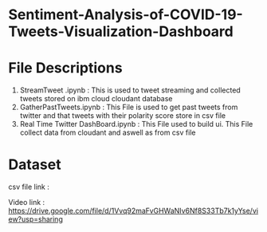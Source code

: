 # Sentiment-Analysis-of-COVID-19-Tweets-Visualization-Dashboard

# File Descriptions 
1. StreamTweet .ipynb : This is used to tweet streaming and collected tweets stored on ibm cloud cloudant database
2. GatherPastTweets.ipynb : This File is used to get past tweets from twitter and that tweets with their polarity score store in csv file
3. Real Time Twitter DashBoard.ipynb : This File used to build ui. This File collect data from cloudant and aswell as from csv file


# Dataset 
csv file link : 

Video link : https://drive.google.com/file/d/1Vvq92maFvGHWaNIv6Nf8S33Tb7k1yYse/view?usp=sharing
